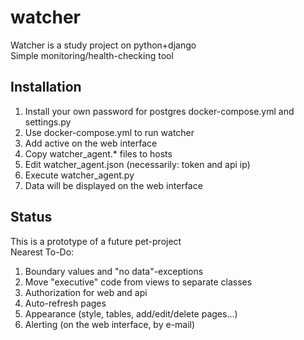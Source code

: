 # watcher
Watcher is a study project on python+django \
Simple monitoring/health-checking tool

## Installation
1. Install your own password for postgres docker-compose.yml and settings.py
2. Use docker-compose.yml to run watcher
3. Add active on the web interface
4. Copy watcher_agent.* files to hosts
5. Edit watcher_agent.json (necessarily: token and api ip)
6. Execute watcher_agent.py
7. Data will be displayed on the web interface

## Status
This is a prototype of a future pet-project \
Nearest To-Do:
1. Boundary values and "no data"-exceptions
2. Move "executive" code from views to separate classes
3. Authorization for web and api
4. Auto-refresh pages
5. Appearance (style, tables, add/edit/delete pages...)
6. Alerting (on the web interface, by e-mail)
